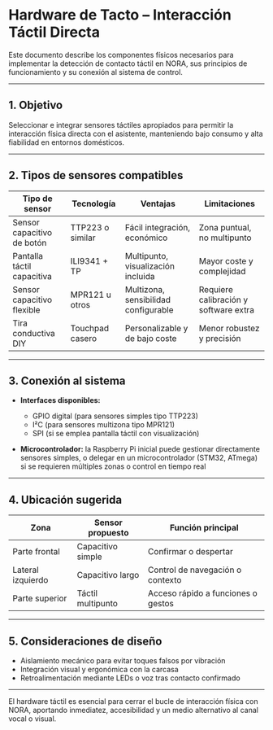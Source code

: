 # Hardware de Tacto – Interacción Táctil Directa

Este documento describe los componentes físicos necesarios para implementar la detección de contacto táctil en NORA, sus principios de funcionamiento y su conexión al sistema de control.

---

## 1. Objetivo

Seleccionar e integrar sensores táctiles apropiados para permitir la interacción física directa con el asistente, manteniendo bajo consumo y alta fiabilidad en entornos domésticos.

---

## 2. Tipos de sensores compatibles

| Tipo de sensor             | Tecnología       | Ventajas                             | Limitaciones                          |
| -------------------------- | ---------------- | ------------------------------------ | ------------------------------------- |
| Sensor capacitivo de botón | TTP223 o similar | Fácil integración, económico         | Zona puntual, no multipunto           |
| Pantalla táctil capacitiva | ILI9341 + TP     | Multipunto, visualización incluida   | Mayor coste y complejidad             |
| Sensor capacitivo flexible | MPR121 u otros   | Multizona, sensibilidad configurable | Requiere calibración y software extra |
| Tira conductiva DIY        | Touchpad casero  | Personalizable y de bajo coste       | Menor robustez y precisión            |

---

## 3. Conexión al sistema

* **Interfaces disponibles:**

  * GPIO digital (para sensores simples tipo TTP223)
  * I²C (para sensores multizona tipo MPR121)
  * SPI (si se emplea pantalla táctil con visualización)

* **Microcontrolador:** la Raspberry Pi inicial puede gestionar directamente sensores simples, o delegar en un microcontrolador (STM32, ATmega) si se requieren múltiples zonas o control en tiempo real

---

## 4. Ubicación sugerida

| Zona              | Sensor propuesto  | Función principal                  |
| ----------------- | ----------------- | ---------------------------------- |
| Parte frontal     | Capacitivo simple | Confirmar o despertar              |
| Lateral izquierdo | Capacitivo largo  | Control de navegación o contexto   |
| Parte superior    | Táctil multipunto | Acceso rápido a funciones o gestos |

---

## 5. Consideraciones de diseño

* Aislamiento mecánico para evitar toques falsos por vibración
* Integración visual y ergonómica con la carcasa
* Retroalimentación mediante LEDs o voz tras contacto confirmado

---

El hardware táctil es esencial para cerrar el bucle de interacción física con NORA, aportando inmediatez, accesibilidad y un medio alternativo al canal vocal o visual.
